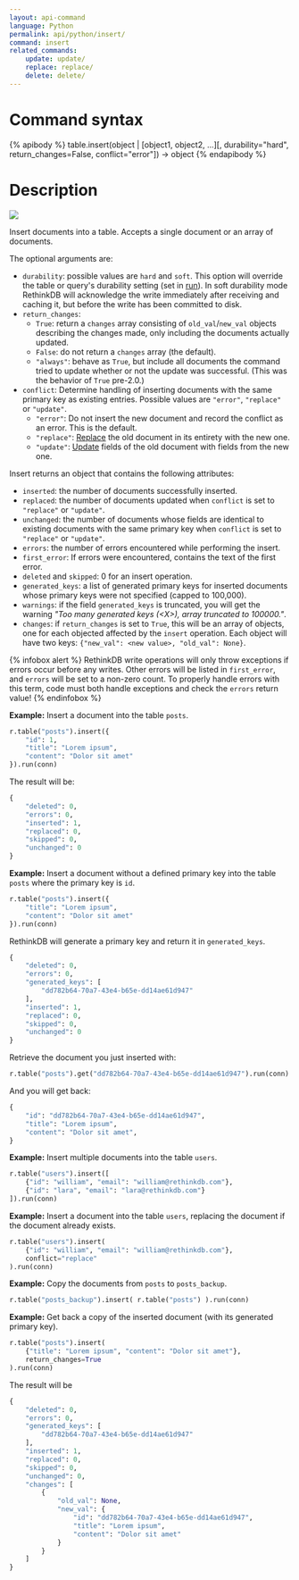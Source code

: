 ```yaml
---
layout: api-command
language: Python
permalink: api/python/insert/
command: insert
related_commands:
    update: update/
    replace: replace/
    delete: delete/
---
```



# Command syntax #

{% apibody %}
table.insert(object | [object1, object2, ...][, durability="hard", return_changes=False, conflict="error"])
    &rarr; object
{% endapibody %}

# Description #

<img src="/assets/images/docs/api_illustrations/insert_python.png" class="api_command_illustration" />

Insert documents into a table. Accepts a single document or an array of
documents.

The optional arguments are:

- `durability`: possible values are `hard` and `soft`. This option will override the table or query's durability setting (set in [run](/api/python/run/)). In soft durability mode RethinkDB will acknowledge the write immediately after receiving and caching it, but before the write has been committed to disk.
- `return_changes`:
    - `True`: return a `changes` array consisting of `old_val`/`new_val` objects describing the changes made, only including the documents actually updated.
    - `False`: do not return a `changes` array (the default).
    - `"always"`: behave as `True`, but include all documents the command tried to update whether or not the update was successful. (This was the behavior of `True` pre-2.0.)
- `conflict`: Determine handling of inserting documents with the same primary key as existing entries. Possible values are `"error"`, `"replace"` or `"update"`.
    - `"error"`: Do not insert the new document and record the conflict as an error. This is the default.
    - `"replace"`: [Replace](/api/python/replace/) the old document in its entirety with the new one.
    - `"update"`: [Update](/api/python/update/) fields of the old document with fields from the new one.

Insert returns an object that contains the following attributes:

- `inserted`: the number of documents successfully inserted.
- `replaced`: the number of documents updated when `conflict` is set to `"replace"` or `"update"`.
- `unchanged`: the number of documents whose fields are identical to existing documents with the same primary key when `conflict` is set to `"replace"` or `"update"`.
- `errors`: the number of errors encountered while performing the insert.
- `first_error`: If errors were encountered, contains the text of the first error.
- `deleted` and `skipped`: 0 for an insert operation.
- `generated_keys`: a list of generated primary keys for inserted documents whose primary keys were not specified (capped to 100,000).
- `warnings`: if the field `generated_keys` is truncated, you will get the warning _"Too many generated keys (&lt;X&gt;), array truncated to 100000."_.
- `changes`: if `return_changes` is set to `True`, this will be an array of objects, one for each objected affected by the `insert` operation. Each object will have two keys: `{"new_val": <new value>, "old_val": None}`.

{% infobox alert %}
RethinkDB write operations will only throw exceptions if errors occur before any writes. Other errors will be listed in `first_error`, and `errors` will be set to a non-zero count. To properly handle errors with this term, code must both handle exceptions and check the `errors` return value!
{% endinfobox %}

__Example:__ Insert a document into the table `posts`.

```py
r.table("posts").insert({
    "id": 1,
    "title": "Lorem ipsum",
    "content": "Dolor sit amet"
}).run(conn)
```

<!-- stop -->

The result will be:

```py
{
    "deleted": 0,
    "errors": 0,
    "inserted": 1,
    "replaced": 0,
    "skipped": 0,
    "unchanged": 0
}
```


__Example:__ Insert a document without a defined primary key into the table `posts` where the
primary key is `id`.

```py
r.table("posts").insert({
    "title": "Lorem ipsum",
    "content": "Dolor sit amet"
}).run(conn)
```

RethinkDB will generate a primary key and return it in `generated_keys`.

```py
{
    "deleted": 0,
    "errors": 0,
    "generated_keys": [
        "dd782b64-70a7-43e4-b65e-dd14ae61d947"
    ],
    "inserted": 1,
    "replaced": 0,
    "skipped": 0,
    "unchanged": 0
}
```

Retrieve the document you just inserted with:

```py
r.table("posts").get("dd782b64-70a7-43e4-b65e-dd14ae61d947").run(conn)
```

And you will get back:

```py
{
    "id": "dd782b64-70a7-43e4-b65e-dd14ae61d947",
    "title": "Lorem ipsum",
    "content": "Dolor sit amet",
}
```


__Example:__ Insert multiple documents into the table `users`.

```py
r.table("users").insert([
    {"id": "william", "email": "william@rethinkdb.com"},
    {"id": "lara", "email": "lara@rethinkdb.com"}
]).run(conn)
```


__Example:__ Insert a document into the table `users`, replacing the document if the document
already exists.  

```py
r.table("users").insert(
    {"id": "william", "email": "william@rethinkdb.com"},
    conflict="replace"
).run(conn)
```


__Example:__ Copy the documents from `posts` to `posts_backup`.

```py
r.table("posts_backup").insert( r.table("posts") ).run(conn)
```


__Example:__ Get back a copy of the inserted document (with its generated primary key).

```py
r.table("posts").insert(
    {"title": "Lorem ipsum", "content": "Dolor sit amet"},
    return_changes=True
).run(conn)
```

The result will be

```py
{
    "deleted": 0,
    "errors": 0,
    "generated_keys": [
        "dd782b64-70a7-43e4-b65e-dd14ae61d947"
    ],
    "inserted": 1,
    "replaced": 0,
    "skipped": 0,
    "unchanged": 0,
    "changes": [
        {
            "old_val": None,
            "new_val": {
                "id": "dd782b64-70a7-43e4-b65e-dd14ae61d947",
                "title": "Lorem ipsum",
                "content": "Dolor sit amet"
            }
        }
    ]
}
```
